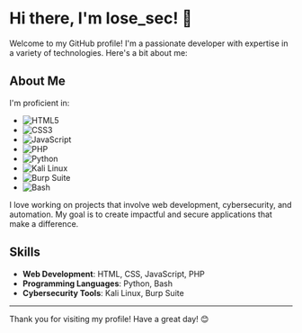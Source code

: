 # Hi there, I'm lose_sec! 👋

Welcome to my GitHub profile! I'm a passionate developer with expertise in a variety of technologies. Here's a bit about me:

## About Me

I'm proficient in:
- ![HTML5](https://img.shields.io/badge/-HTML5-E34F26?style=flat-square&logo=html5&logoColor=white)
- ![CSS3](https://img.shields.io/badge/-CSS3-1572B6?style=flat-square&logo=css3)
- ![JavaScript](https://img.shields.io/badge/-JavaScript-F7DF1E?style=flat-square&logo=javascript&logoColor=black)
- ![PHP](https://img.shields.io/badge/-PHP-777BB4?style=flat-square&logo=php&logoColor=white)
- ![Python](https://img.shields.io/badge/-Python-3776AB?style=flat-square&logo=python&logoColor=white)
- ![Kali Linux](https://img.shields.io/badge/-Kali_Linux-557C94?style=flat-square&logo=kalilinux&logoColor=white)
- ![Burp Suite](https://img.shields.io/badge/-Burp_Suite-FF5733?style=flat-square&logo=burpsuite&logoColor=white)
- ![Bash](https://img.shields.io/badge/-Bash-4EAA25?style=flat-square&logo=gnubash&logoColor=white)

I love working on projects that involve web development, cybersecurity, and automation. My goal is to create impactful and secure applications that make a difference.

## Skills

- **Web Development**: HTML, CSS, JavaScript, PHP
- **Programming Languages**: Python, Bash
- **Cybersecurity Tools**: Kali Linux, Burp Suite


---

Thank you for visiting my profile! Have a great day! 😊
